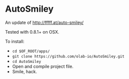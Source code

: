AutoSmiley
==========

An update of http://fffff.at/auto-smiley/

Tested with 0.8.1+ on OSX.

To install:

- `cd $OF_ROOT/apps/`
- `git clone https://github.com/olab-io/AutoSmiley.git`
- `cd AutoSmiley`
- Open and compile project file.
- Smile, hack.